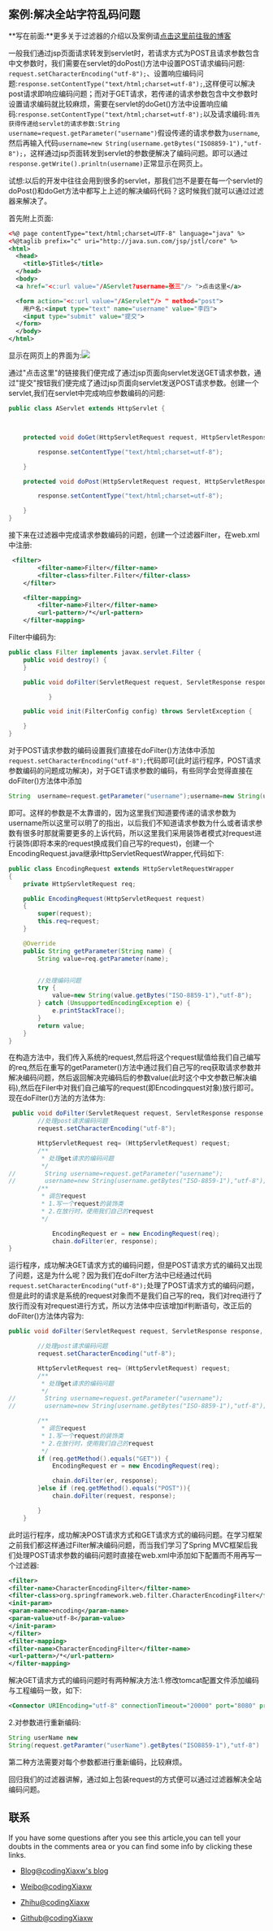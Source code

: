 ## 案例:解决全站字符乱码问题

**写在前面:**更多关于过滤器的介绍以及案例请[点击这里前往我的博客](http://codingxiaxw.cn/2016/10/27/27-JavaWeb%E4%B8%89%E5%A4%A7%E7%BB%84%E4%BB%B6%E4%B9%8B%E8%BF%87%E6%BB%A4%E5%99%A8/)

一般我们通过jsp页面请求转发到servlet时，若请求方式为POST且请求参数包含中文参数时，我们需要在servlet的doPost()方法中设置POST请求编码问题:` request.setCharacterEncoding("utf-8");`、设置响应编码问题:`response.setContentType("text/html;charset=utf-8");`,这样便可以解决post请求即响应编码问题；而对于GET请求，若传递的请求参数包含中文参数时设置请求编码就比较麻烦，需要在servlet的doGet()方法中设置响应编码:`response.setContentType("text/html;charset=utf-8");`以及请求编码:`首先获得传递给servlet的请求参数:String username=request.getParameter("username")`假设传递的请求参数为`username`,然后再输入代码`username=new String(username.getBytes("ISO8859-1"),"utf-8");`，这样通过jsp页面转发到servlet的参数便解决了编码问题。即可以通过`response.getWrite().prinltn(username)`正常显示在网页上。  

试想:以后的开发中往往会用到很多的servlet，那我们岂不是要在每一个servlet的doPost()和doGet方法中都写上上述的解决编码代码？这时候我们就可以通过过滤器来解决了。  

首先附上页面:
```xml
<%@ page contentType="text/html;charset=UTF-8" language="java" %>
<%@taglib prefix="c" uri="http://java.sun.com/jsp/jstl/core" %>
<html>
  <head>
    <title>$Title$</title>
  </head>
  <body>
  <a href="<c:url value="/AServlet?username=张三"/> ">点击这里</a>

  <form action="<c:url value="/AServlet"/> " method="post">
    用户名:<input type="text" name="username" value="李四">
    <input type="submit" value="提交">
  </form>
  </body>
</html>
```

显示在网页上的界面为:![](http://od2xrf8gr.bkt.clouddn.com/%E5%B1%8F%E5%B9%95%E5%BF%AB%E7%85%A7%202016-11-16%20%E4%B8%8B%E5%8D%885.35.05.png)  

通过"点击这里"的链接我们便完成了通过jsp页面向servlet发送GET请求参数，通过"提交"按钮我们便完成了通过jsp页面向servlet发送POST请求参数。创建一个servlet,我们在servlet中完成响应参数编码的问题:
```java
public class AServlet extends HttpServlet {



    protected void doGet(HttpServletRequest request, HttpServletResponse response) throws ServletException, IOException {

        response.setContentType("text/html;charset=utf-8");

    }

    protected void doPost(HttpServletRequest request, HttpServletResponse response) throws ServletException, IOException {

        response.setContentType("text/html;charset=utf-8");

    }
}
```
接下来在过滤器中完成请求参数编码的问题，创建一个过滤器Filter，在web.xml中注册:
```xml
 <filter>
        <filter-name>Filter</filter-name>
        <filter-class>filter.Filter</filter-class>
    </filter>

    <filter-mapping>
        <filter-name>Filter</filter-name>
        <url-pattern>/*</url-pattern>
    </filter-mapping>
```

Filter中编码为:
```java
public class Filter implements javax.servlet.Filter {
    public void destroy() {
    }

    public void doFilter(ServletRequest request, ServletResponse response, FilterChain chain) throws ServletException, IOException {

           }

    public void init(FilterConfig config) throws ServletException {

    }
}
```
对于POST请求参数的编码设置我们直接在doFilter()方法体中添加`  request.setCharacterEncoding("utf-8");`代码即可(此时运行程序，POST请求参数编码的问题成功解决)，对于GET请求参数的编码，有些同学会觉得直接在doFilter()方法体中添加
```java
String  username=request.getParameter("username");username=new String(username.getBytes("ISO-8859-1"),"utf-8");
```
即可。这样的参数是不太靠谱的，因为这里我们知道要传递的请求参数为username所以这里可以明了的指出，以后我们不知道请求参数为什么或者请求参数有很多时那就需要更多的上诉代码，所以这里我们采用装饰者模式对request进行装饰(即将本来的request换成我们自己写的request)，创建一个EncodingRequest.java继承HttpServletRequestWrapper,代码如下:
```java
public class EncodingRequest extends HttpServletRequestWrapper
{
    private HttpServletRequest req;

    public EncodingRequest(HttpServletRequest request)
    {
        super(request);
        this.req=request;
    }

    @Override
    public String getParameter(String name) {
        String value=req.getParameter(name);


        //处理编码问题
        try {
            value=new String(value.getBytes("ISO-8859-1"),"utf-8");
        } catch (UnsupportedEncodingException e) {
            e.printStackTrace();
        }
        return value;
    }
}
```
在构造方法中，我们传入系统的request,然后将这个request赋值给我们自己编写的req,然后在重写的getParameter()方法中通过我们自己写的req获取请求参数并解决编码问题，然后返回解决完编码后的参数value(此时这个中文参数已解决编码),然后在Filer中对我们自己编写的request(即Encodingquest对象)放行即可。现在doFilter()方法的方法体为:
```java
 public void doFilter(ServletRequest request, ServletResponse response, FilterChain chain) throws ServletException, IOException {
        //处理post请求编码问题
        request.setCharacterEncoding("utf-8");

        HttpServletRequest req= (HttpServletRequest) request;
        /**
         * 处理get请求的编码问题
         */
//        String username=request.getParameter("username");
//        username=new String(username.getBytes("ISO-8859-1"),"utf-8");
        /**
         * 调包request
         * 1.写一个request的装饰类
         * 2.在放行时，使用我们自己的request
         */

            EncodingRequest er = new EncodingRequest(req);
            chain.doFilter(er, response);
}
```
运行程序，成功解决GET请求方式的编码问题，但是POST请求方式的编码又出现了问题，这是为什么呢？因为我们在doFilter方法中已经通过代码` request.setCharacterEncoding("utf-8");
`处理了POST请求方式的编码问题，但是此时的请求是系统的request对象而不是我们自己写的req，我们对req进行了放行而没有对request进行方式，所以方法体中应该增加if判断语句，改正后的doFilter()方法体内容为:
```java
public void doFilter(ServletRequest request, ServletResponse response, FilterChain chain) throws ServletException, IOException {

        //处理post请求编码问题
        request.setCharacterEncoding("utf-8");

        HttpServletRequest req= (HttpServletRequest) request;
        /**
         * 处理get请求的编码问题
         */
//        String username=request.getParameter("username");
//        username=new String(username.getBytes("ISO-8859-1"),"utf-8");

        /**
         * 调包request
         * 1.写一个request的装饰类
         * 2.在放行时，使用我们自己的request
         */
        if (req.getMethod().equals("GET")) {
            EncodingRequest er = new EncodingRequest(req);

            chain.doFilter(er, response);
        }else if (req.getMethod().equals("POST")){
            chain.doFilter(request, response);

        }
    }
```
此时运行程序，成功解决POST请求方式和GET请求方式的编码问题。在学习框架之前我们都这样通过Filter解决编码问题，而当我们学习了Spring MVC框架后我们处理POST请求参数的编码问题时直接在web.xml中添加如下配置而不用再写一个过滤器:
```xml
<filter>
<filter-name>CharacterEncodingFilter</filter-name>
<filter-class>org.springframework.web.filter.CharacterEncodingFilter</filter-class>
<init-param>
<param-name>encoding</param-name>
<param-value>utf-8</param-value>
</init-param>
</filter>
<filter-mapping>
<filter-name>CharacterEncodingFilter</filter-name>
<url-pattern>/*</url-pattern>
</filter-mapping>
```

解决GET请求方式的编码问题时有两种解决方法:1.修改tomcat配置文件添加编码与工程编码一致，如下:
```xml
<Connector URIEncoding="utf-8" connectionTimeout="20000" port="8080" protocol="HTTP/1.1" redirectPort="8443"/>
```
2.对参数进行重新编码:
```java
String userName new 
String(request.getParamter("userName").getBytes("ISO8859-1"),"utf-8")
```
第二种方法需要对每个参数都进行重新编码，比较麻烦。  

回归我们的过滤器讲解，通过如上包装request的方式便可以通过过滤器解决全站编码问题。

## 联系  

If you have some questions after you see this article,you can tell your doubts in the comments area or you can find some info by  clicking these links.

 
- [Blog@codingXiaxw's blog](codingxiaxw.cn)

- [Weibo@codingXiaxw](http://weibo.com/u/5023661572?from=hissimilar_home&refer_flag=1005050003_)

- [Zhihu@codingXiaxw](http://www.zhihu.com/people/e9f78fa34b8002652811ac348da3f671)  
- [Github@codingXiaxw](https://github.com/codingXiaxw)








